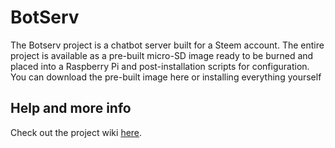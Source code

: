 # BotServ

The Botserv project is a chatbot server built for a Steem account.  The entire project is available as a pre-built micro-SD image ready to be burned and placed into a Raspberry Pi and post-installation scripts for configuration.  You can download the pre-built image here or installing everything yourself


## Help and more info
Check out the project wiki [here](https://github.com/NovaEd/botserv/wiki).

